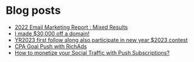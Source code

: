 # Blog posts
<!-- BLOG-POST-LIST:START -->
- [2022 Email Marketing Report : Mixed Results](https://afflift.com/f/threads/2022-email-marketing-report-mixed-results.10283/)
- [I made $30,000 off a domain!](https://afflift.com/f/threads/i-made-30-000-off-a-domain.6490/)
- [YR2023 first follow along also participate in new year $2023 contest](https://afflift.com/f/threads/yr2023-first-follow-along-also-participate-in-new-year-2023-contest.10279/)
- [CPA Goal Push with RichAds](https://afflift.com/f/threads/cpa-goal-push-with-richads.10142/)
- [How to monetize your Social Traffic with Push Subscriptions?](https://afflift.com/f/threads/how-to-monetize-your-social-traffic-with-push-subscriptions.10271/)
<!-- BLOG-POST-LIST:END -->
